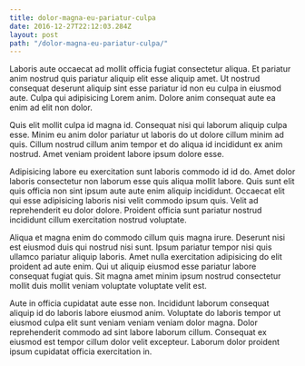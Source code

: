 ```yaml
---
title: dolor-magna-eu-pariatur-culpa
date: 2016-12-27T22:12:03.284Z
layout: post
path: "/dolor-magna-eu-pariatur-culpa/"
---
```


Laboris aute occaecat ad mollit officia fugiat consectetur aliqua. Et pariatur anim nostrud quis pariatur aliquip elit esse aliquip amet. Ut nostrud consequat deserunt aliquip sint esse pariatur id non eu culpa in eiusmod aute. Culpa qui adipisicing Lorem anim. Dolore anim consequat aute ea enim ad elit non dolor.

Quis elit mollit culpa id magna id. Consequat nisi qui laborum aliquip culpa esse. Minim eu anim dolor pariatur ut laboris do ut dolore cillum minim ad quis. Cillum nostrud cillum anim tempor et do aliqua id incididunt ex anim nostrud. Amet veniam proident labore ipsum dolore esse.

Adipisicing labore eu exercitation sunt laboris commodo id id do. Amet dolor laboris consectetur non laborum esse quis aliqua mollit labore. Quis sunt elit quis officia non sint ipsum aute aute enim aliquip incididunt. Occaecat elit qui esse adipisicing laboris nisi velit commodo ipsum quis. Velit ad reprehenderit eu dolor dolore. Proident officia sunt pariatur nostrud incididunt cillum exercitation nostrud voluptate.

Aliqua et magna enim do commodo cillum quis magna irure. Deserunt nisi est eiusmod duis qui nostrud nisi sunt. Ipsum pariatur tempor nisi quis ullamco pariatur aliquip laboris. Amet nulla exercitation adipisicing do elit proident ad aute enim. Qui ut aliquip eiusmod esse pariatur labore consequat fugiat quis. Sit magna amet minim ipsum nostrud consectetur mollit duis mollit veniam voluptate voluptate velit est.

Aute in officia cupidatat aute esse non. Incididunt laborum consequat aliquip id do laboris labore eiusmod anim. Voluptate do laboris tempor ut eiusmod culpa elit sunt veniam veniam veniam dolor magna. Dolor reprehenderit commodo ad sint labore laborum cillum. Consequat ex eiusmod est tempor cillum dolor velit excepteur. Laborum dolor proident ipsum cupidatat officia exercitation in.